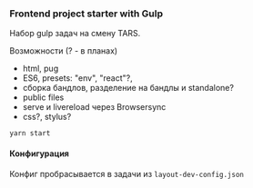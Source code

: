 ### Frontend project starter with Gulp

Набор gulp задач на смену TARS.


Возможности (? - в планах)
- html, pug
- ES6, presets: "env", "react"?,
- сборка бандлов, разделение на бандлы и standalone? 
- public files
- serve и livereload через Browsersync
- css?, stylus?

```
yarn start
```

#### Конфигурация
Конфиг пробрасывается в задачи из ```layout-dev-config.json```
